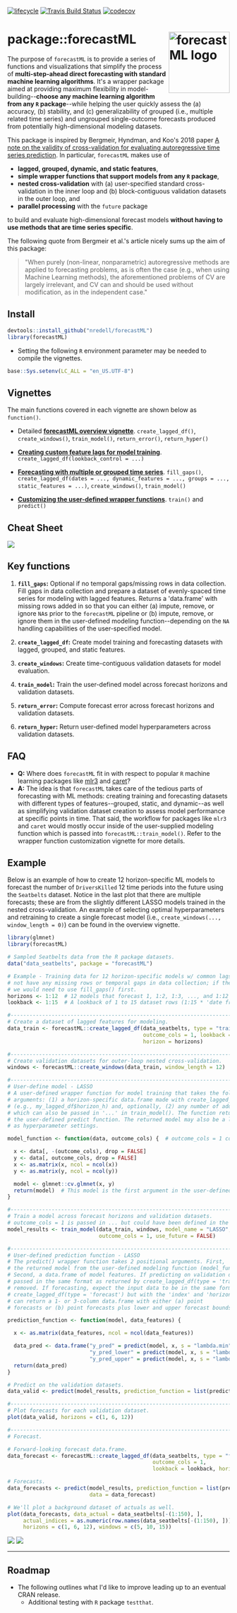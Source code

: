 [![lifecycle](https://img.shields.io/badge/lifecycle-maturing-blue.svg)](https://www.tidyverse.org/lifecycle/#maturing)
[![Travis Build
Status](https://travis-ci.org/nredell/forecastML.svg?branch=master)](https://travis-ci.org/nredell/forecastML) 
[![codecov](https://codecov.io/github/nredell/forecastML/branch/master/graphs/badge.svg)](https://codecov.io/github/nredell/forecastML)

# package::forecastML <img src="./man/figures/forecastML_logo.png" alt="forecastML logo" align="right" height="138.5" style="display: inline-block;">

The purpose of `forecastML` is to provide a series of functions and visualizations that simplify the process of 
**multi-step-ahead direct forecasting with standard machine learning algorithms**. It's a wrapper package aimed at providing maximum flexibility in model-building--**choose any machine learning algorithm from any `R` package**--while helping the user quickly assess the (a) accuracy, (b) stability, and (c) generalizability of grouped (i.e., 
multiple related time series) and ungrouped single-outcome forecasts produced from potentially high-dimensional modeling datasets.

This package is inspired by Bergmeir, Hyndman, and Koo's 2018 paper 
[A note on the validity of cross-validation for evaluating autoregressive time series prediction](https://doi.org/10.1016/j.csda.2017.11.003). 
In particular, `forecastML` makes use of 

* **lagged, grouped, dynamic, and static features**,
* **simple wrapper functions that support models from any `R` package**,
* **nested cross-validation** with (a) user-specified standard cross-validation in the inner loop and (b) block-contiguous validation 
datasets in the outer loop, and
* **parallel processing** with the `future` package 

to build and evaluate high-dimensional forecast models **without having to use methods that are time series specific**. 

The following quote from Bergmeir et al.'s article nicely sums up the aim of this package:

> "When purely (non-linear, nonparametric) autoregressive methods are applied to forecasting problems, as is often the case
> (e.g., when using Machine Learning methods), the aforementioned problems of CV are largely
> irrelevant, and CV can and should be used without modification, as in the independent case."

## Install

``` r
devtools::install_github("nredell/forecastML")
library(forecastML)
```

* Setting the following `R` environment parameter may be needed to compile the vignettes.

``` r
base::Sys.setenv(LC_ALL = "en_US.UTF-8")
```

## Vignettes

The main functions covered in each vignette are shown below as `function()`.

* Detailed **[forecastML overview vignette](https://nredell.github.io/forecastML/doc/package_overview.html)**. 
`create_lagged_df()`, `create_windows()`, `train_model()`, `return_error()`, `return_hyper()`

* **[Creating custom feature lags for model training](https://nredell.github.io/forecastML/doc/lagged_features.html)**. `create_lagged_df(lookback_control = ...)`

* **[Forecasting with multiple or grouped time series](https://nredell.github.io/forecastML/doc/grouped_forecast.html)**. 
`fill_gaps()`, 
`create_lagged_df(dates = ..., dynamic_features = ..., groups = ..., static_features = ...)`, `create_windows()`, `train_model()`

* **[Customizing the user-defined wrapper functions](https://nredell.github.io/forecastML/doc/custom_functions.html)**. 
`train()` and `predict()`

## Cheat Sheet

![](./tools/forecastML_cheat_sheet.png)

## Key functions

1. **`fill_gaps`:** Optional if no temporal gaps/missing rows in data collection. Fill gaps in data collection and 
prepare a dataset of evenly-spaced time series for modeling with lagged features. Returns a 'data.frame' with 
missing rows added in so that you can either (a) impute, remove, or ignore `NA`s prior to the `forecastML` pipeline 
or (b) impute, remove, or ignore them in the user-defined modeling function--depending on the `NA` handling 
capabilities of the user-specified model.

2. **`create_lagged_df`:** Create model training and forecasting datasets with lagged, grouped, and static features.

3. **`create_windows`:** Create time-contiguous validation datasets for model evaluation.

4. **`train_model`:** Train the user-defined model across forecast horizons and validation datasets.

5. **`return_error`:** Compute forecast error across forecast horizons and validation datasets.

6. **`return_hyper`:** Return user-defined model hyperparameters across validation datasets.

## FAQ

* **Q:** Where does `forecastML` fit in with respect to popular `R` machine learning packages like [mlr3](https://mlr3.mlr-org.com/) and [caret](https://github.com/topepo/caret)?
* **A:** The idea is that `forecastML` takes care of the tedious parts of forecasting with ML methods: creating training and forecasting datasets with different 
types of features--grouped, static, and dynamic--as well as simplifying validation dataset creation to assess model performance at specific points in time. 
That said, the workflow for packages like `mlr3` and `caret` would mostly occur inside of the user-supplied 
modeling function which is passed into `forecastML::train_model()`. Refer to the wrapper function customization 
vignette for more details.

## Example

Below is an example of how to create 12 horizon-specific ML models to forecast the number of `DriversKilled` 
12 time periods into the future using the `Seatbelts` dataset. Notice in the last plot that there are multiple forecasts; 
these are from the slightly different LASSO models trained in the nested cross-validation. An example of selecting optimal 
hyperparameters and retraining to create a single forecast model (i.e., `create_windows(..., window_length = 0)`) can be found 
in the overview vignette.

``` r
library(glmnet)
library(forecastML)

# Sampled Seatbelts data from the R package datasets.
data("data_seatbelts", package = "forecastML")

# Example - Training data for 12 horizon-specific models w/ common lags per feature. The data do 
# not have any missing rows or temporal gaps in data collection; if there were gaps, 
# we would need to use fill_gaps() first.
horizons <- 1:12  # 12 models that forecast 1, 1:2, 1:3, ..., and 1:12 time steps ahead.
lookback <- 1:15  # A lookback of 1 to 15 dataset rows (1:15 * 'date frequency' if dates are given).

#------------------------------------------------------------------------------
# Create a dataset of lagged features for modeling.
data_train <- forecastML::create_lagged_df(data_seatbelts, type = "train",
                                           outcome_cols = 1, lookback = lookback,
                                           horizon = horizons)

#------------------------------------------------------------------------------
# Create validation datasets for outer-loop nested cross-validation.
windows <- forecastML::create_windows(data_train, window_length = 12)

#------------------------------------------------------------------------------
# User-define model - LASSO
# A user-defined wrapper function for model training that takes the following
# arguments: (1) a horizon-specific data.frame made with create_lagged_df(..., type = "train")
# (e.g., my_lagged_df$horizon_h) and, optionally, (2) any number of additional named arguments
# which can also be passed in '...' in train_model(). The function returns a model object suitable for 
# the user-defined predict function. The returned model may also be a list that holds meta-data such 
# as hyperparameter settings.

model_function <- function(data, outcome_cols) {  # outcome_cols = 1 could be defined here.

  x <- data[, -(outcome_cols), drop = FALSE]
  y <- data[, outcome_cols, drop = FALSE]
  x <- as.matrix(x, ncol = ncol(x))
  y <- as.matrix(y, ncol = ncol(y))

  model <- glmnet::cv.glmnet(x, y)
  return(model)  # This model is the first argument in the user-defined predict() function below.
}

#------------------------------------------------------------------------------
# Train a model across forecast horizons and validation datasets.
# outcome_cols = 1 is passed in ... but could have been defined in the user-defined model function.
model_results <- train_model(data_train, windows, model_name = "LASSO", model_function,
                             outcome_cols = 1, use_future = FALSE)

#------------------------------------------------------------------------------
# User-defined prediction function - LASSO
# The predict() wrapper function takes 2 positional arguments. First,
# the returned model from the user-defined modeling function (model_function() above).
# Second, a data.frame of model features. If predicting on validation data, expect the input data to be 
# passed in the same format as returned by create_lagged_df(type = 'train') but with the outcome column 
# removed. If forecasting, expect the input data to be in the same format as returned by 
# create_lagged_df(type = 'forecast') but with the 'index' and 'horizon' columns removed. The function 
# can return a 1- or 3-column data.frame with either (a) point
# forecasts or (b) point forecasts plus lower and upper forecast bounds (column order and names do not matter).

prediction_function <- function(model, data_features) {

  x <- as.matrix(data_features, ncol = ncol(data_features))

  data_pred <- data.frame("y_pred" = predict(model, x, s = "lambda.min"),  # 1 column is required.
                          "y_pred_lower" = predict(model, x, s = "lambda.min") - 50,  # optional.
                          "y_pred_upper" = predict(model, x, s = "lambda.min") + 50)  # optional.
  return(data_pred)
}

# Predict on the validation datasets.
data_valid <- predict(model_results, prediction_function = list(prediction_function), data = data_train)

#------------------------------------------------------------------------------
# Plot forecasts for each validation dataset.
plot(data_valid, horizons = c(1, 6, 12))

#------------------------------------------------------------------------------
# Forecast.

# Forward-looking forecast data.frame.
data_forecast <- forecastML::create_lagged_df(data_seatbelts, type = "forecast",
                                              outcome_cols = 1,
                                              lookback = lookback, horizons = horizons)

# Forecasts.
data_forecasts <- predict(model_results, prediction_function = list(prediction_function),
                          data = data_forecast)

# We'll plot a background dataset of actuals as well.
plot(data_forecasts, data_actual = data_seatbelts[-(1:150), ], 
     actual_indices = as.numeric(row.names(data_seatbelts[-(1:150), ])), 
     horizons = c(1, 6, 12), windows = c(5, 10, 15))
```
![](./tools/validation_data_forecasts.png)
![](./tools/forecasts.png)

***

## Roadmap

* The following outlines what I'd like to improve leading up to an eventual CRAN release.
    + Additional testing with `R` package `testthat`.
    
